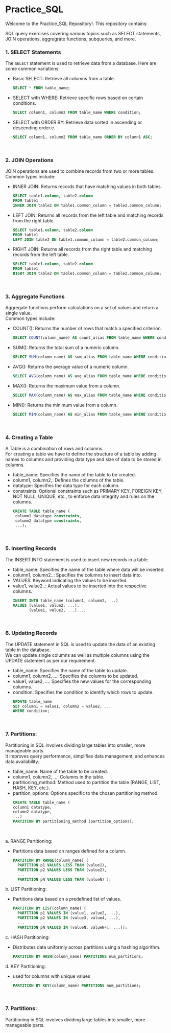 # Practice_SQL

Welcome to the Practice_SQL Repository!.
This repository contains:

SQL query exercises covering various topics such as SELECT statements, JOIN operations, aggregrate functions, subqueries, and more.
<br/>

### 1. SELECT Statements

The `SELECT` statement is used to retrieve data from a database. Here are some common variations:
- Basic SELECT: Retrieve all columns from a table.
  ```sql
  SELECT * FROM table_name;

- SELECT with WHERE: Retrieve specific rows based on certain conditions.
  ```sql
  SELECT column1, column2 FROM table_name WHERE condition;

- SELECT with ORDER BY: Retrieve data sorted in ascending or descending order.e.
  ```sql
  SELECT column1, column2 FROM table_name ORDER BY column1 ASC;
<br/>


### 2. JOIN Operations

JOIN operations are used to combine records from two or more tables. Common types include:
- INNER JOIN: Returns records that have matching values in both tables.
  ```sql
  SELECT table1.column, table2.column
  FROM table1
  INNER JOIN table2 ON table1.common_column = table2.common_column;

- LEFT JOIN: Returns all records from the left table and matching records from the right table.
  ```sql
  SELECT table1.column, table2.column
  FROM table1
  LEFT JOIN table2 ON table1.common_column = table2.common_column;

- RIGHT JOIN: Returns all records from the right table and matching records from the left table.
  ```sql
  SELECT table1.column, table2.column
  FROM table1
  RIGHT JOIN table2 ON table1.common_column = table2.common_column;
<br/>


### 3. Aggregate Functions
Aggregate functions perform calculations on a set of values and return a single value. <br/>
Common types include:

- COUNT(): Returns the number of rows that match a specified criterion.
   ```sql
  SELECT COUNT(column_name) AS count_alias FROM table_name WHERE condition;

- SUM(): Returns the total sum of a numeric column.
  ```sql
  SELECT SUM(column_name) AS sum_alias FROM table_name WHERE condition;

- AVG(): Returns the average value of a numeric column.
   ```sql
  SELECT AVG(column_name) AS avg_alias FROM table_name WHERE condition;
   
- MAX(): Returns the maximum value from a column.
   ```sql
  SELECT MAX(column_name) AS max_alias FROM table_name WHERE condition;
   
- MIN(): Returns the minimum value from a column.
   ```sql
  SELECT MIN(column_name) AS min_alias FROM table_name WHERE condition;
<br/>


### 4. Creating a Table
A Table is a combination of rows and columns.<br/>
For creating a table we have to define the structure of a table by adding names to columns and providing data type and size of data to be stored in columns.<br/>

- table_name: Specifies the name of the table to be created.
- column1, column2,: Defines the columns of the table.
- datatype: Specifies the data type for each column.
- constraints: Optional constraints such as PRIMARY KEY, FOREIGN KEY, NOT NULL, UNIQUE, etc., to enforce data integrity and rules on the columns.
   ```sql
  CREATE TABLE table_name (
    column1 datatype constraints,
    column2 datatype constraints,
    ...);
<br/>


### 5. Inserting Records
The INSERT INTO statement is used to insert new records in a table.

- table_name: Specifies the name of the table where data will be inserted.
- column1, column2..: Specifies the columns to insert data into.
- VALUES: Keyword indicating the values to be inserted.
- value1, value2..: Actual values to be inserted into the respective columns.
   ```sql
  INSERT INTO table_name (column1, column2, ...)
   VALUES (value1, value2, ...),
          (value1, value2, ...)...;
<br/>


### 6. Updating Records
The UPDATE statement in SQL is used to update the data of an existing table in the database. <br/>
We can update single columns as well as multiple columns using the UPDATE statement as per our requirement.

- table_name: Specifies the name of the table to update.
- column1, column2, ...: Specifies the columns to be updated.
- value1, value2, ...: Specifies the new values for the corresponding columns.
- condition: Specifies the condition to identify which rows to update. 
   ```sql
  UPDATE table_name
  SET column1 = value1, column2 = value2, ...
  WHERE condition;
<br/>


### 7. Partitions:
Partitioning in SQL involves dividing large tables into smaller, more manageable parts.<br/>
It improves query performance, simplifies data management, and enhances data availability.  

- table_name: Name of the table to be created.
- column1, column2, ...: Columns in the table.
- partitioning_method: Method used to partition the table (RANGE, LIST, HASH, KEY, etc.).
- partition_options: Options specific to the chosen partitioning method.
   ```sql
  CREATE TABLE table_name (
  column1 datatype,
  column2 datatype,
  ...)
  PARTITION BY partitioning_method (partition_options);
<br/>

 a. RANGE Partitioning:</br>
- Partitions data based on ranges defined for a column.
  ```sql
  PARTITION BY RANGE(column_name) (
    PARTITION p1 VALUES LESS THAN (value1),
    PARTITION p2 VALUES LESS THAN (value2),
    ...
    PARTITION pN VALUES LESS THAN (valueN) );


b. LIST Partitioning:</br>
- Partitions data based on a predefined list of values.
  ```sql
  PARTITION BY LIST(column_name) (
    PARTITION p1 VALUES IN (value1, value2, ...),
    PARTITION p2 VALUES IN (value3, value4, ...),
    ...
    PARTITION pN VALUES IN (valueN, valueN+1, ...));


c. HASH Partitioning:</br>
- Distributes data uniformly across partitions using a hashing algorithm.
  ```sql
  PARTITION BY HASH(column_name) PARTITIONS num_partitions;


 d. KEY Partitioning:</br>
- used for columns with unique values
  ```sql
  PARTITION BY KEY(column_name) PARTITIONS num_partitions;
<br/>


### 7. Partitions:
Partitioning in SQL involves dividing large tables into smaller, more manageable parts.<br/>



